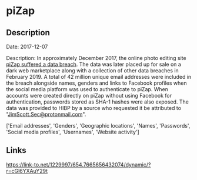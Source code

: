 # piZap

## Description

Date: 2017-12-07

Description:
In approximately December 2017, the online photo editing site <a href="https://www.zdnet.com/article/hacker-puts-up-for-sale-third-round-of-hacked-databases-on-the-dark-web/" target="_blank" rel="noopener">piZap suffered a data breach</a>. The data was later placed up for sale on a dark web marketplace along with a collection of other data breaches in February 2019. A total of 42 million unique email addresses were included in the breach alongside names, genders and links to Facebook profiles when the social media platform was used to authenticate to piZap. When accounts were created directly on piZap without using Facebook for authentication, passwords stored as SHA-1 hashes were also exposed. The data was provided to HIBP by a source who requested it be attributed to &quot;JimScott.Sec@protonmail.com&quot;.


['Email addresses', 'Genders', 'Geographic locations', 'Names', 'Passwords', 'Social media profiles', 'Usernames', 'Website activity']

## Links

https://link-to.net/1229997/654.7665656432074/dynamic/?r=cGl6YXAuY29t